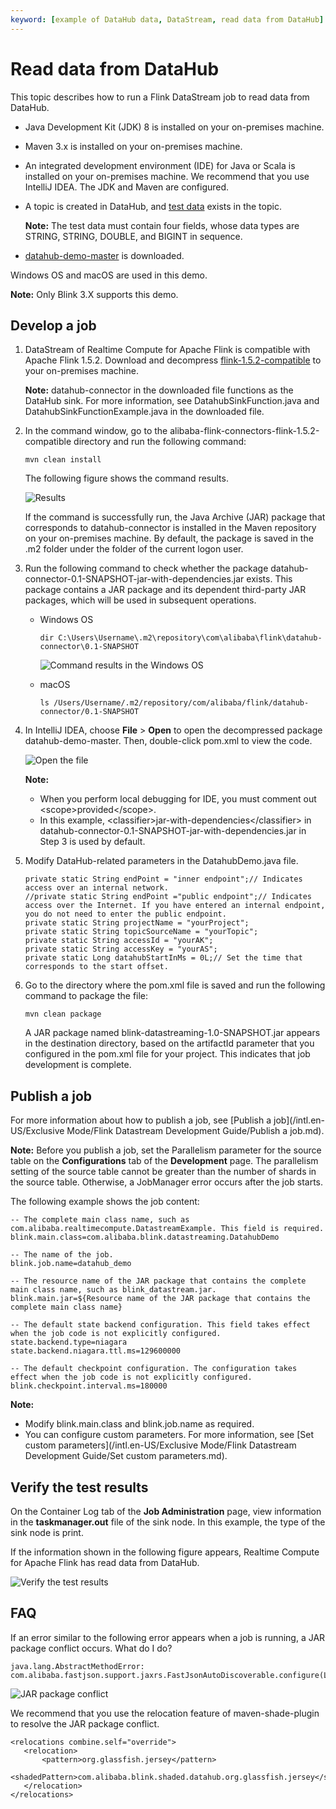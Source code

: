 ```yaml
---
keyword: [example of DataHub data, DataStream, read data from DataHub]
---
```


# Read data from DataHub

This topic describes how to run a Flink DataStream job to read data from DataHub.

-   Java Development Kit \(JDK\) 8 is installed on your on-premises machine.
-   Maven 3.x is installed on your on-premises machine.
-   An integrated development environment \(IDE\) for Java or Scala is installed on your on-premises machine. We recommend that you use IntelliJ IDEA. The JDK and Maven are configured.
-   A topic is created in DataHub, and [test data](http://docs-aliyun.cn-hangzhou.oss.aliyun-inc.com/assets/attach/159298/cn_zh/1585122460234/datahub_input.csv) exists in the topic.

    **Note:** The test data must contain four fields, whose data types are STRING, STRING, DOUBLE, and BIGINT in sequence.

-   [datahub-demo-master](https://github.com/RealtimeCompute/datahub-demo) is downloaded.

Windows OS and macOS are used in this demo.

**Note:** Only Blink 3.X supports this demo.

## Develop a job

1.  DataStream of Realtime Compute for Apache Flink is compatible with Apache Flink 1.5.2. Download and decompress [flink-1.5.2-compatible](https://github.com/alibaba/alibaba-flink-connectors/tree/flink-1.5.2-compatible) to your on-premises machine.

    **Note:** datahub-connector in the downloaded file functions as the DataHub sink. For more information, see DatahubSinkFunction.java and DatahubSinkFunctionExample.java in the downloaded file.

2.  In the command window, go to the alibaba-flink-connectors-flink-1.5.2-compatible directory and run the following command:

    ```
    mvn clean install
    ```

    The following figure shows the command results.

    ![Results ](https://static-aliyun-doc.oss-accelerate.aliyuncs.com/assets/img/en-US/9265749951/p89088.png)

    If the command is successfully run, the Java Archive \(JAR\) package that corresponds to datahub-connector is installed in the Maven repository on your on-premises machine. By default, the package is saved in the .m2 folder under the folder of the current logon user.

3.  Run the following command to check whether the package datahub-connector-0.1-SNAPSHOT-jar-with-dependencies.jar exists. This package contains a JAR package and its dependent third-party JAR packages, which will be used in subsequent operations.

    -   Windows OS

        ```
        dir C:\Users\Username\.m2\repository\com\alibaba\flink\datahub-connector\0.1-SNAPSHOT
        ```

        ![Command results in the Windows OS](../images/p88530.png "Command results in the Windows OS")

    -   macOS

        ```
        ls /Users/Username/.m2/repository/com/alibaba/flink/datahub-connector/0.1-SNAPSHOT
        ```

4.  In IntelliJ IDEA, choose **File** \> **Open** to open the decompressed package datahub-demo-master. Then, double-click pom.xml to view the code.

    ![Open the file](https://static-aliyun-doc.oss-accelerate.aliyuncs.com/assets/img/en-US/9265749951/p91045.png)

    **Note:**

    -   When you perform local debugging for IDE, you must comment out <scope\>provided</scope\>.
    -   In this example, <classifier\>jar-with-dependencies</classifier\> in datahub-connector-0.1-SNAPSHOT-jar-with-dependencies.jar in Step 3 is used by default.
5.  Modify DataHub-related parameters in the DatahubDemo.java file.

    ```
    private static String endPoint = "inner endpoint";// Indicates access over an internal network. 
    //private static String endPoint ="public endpoint";// Indicates access over the Internet. If you have entered an internal endpoint, you do not need to enter the public endpoint. 
    private static String projectName = "yourProject";
    private static String topicSourceName = "yourTopic";
    private static String accessId = "yourAK";
    private static String accessKey = "yourAS";
    private static Long datahubStartInMs = 0L;// Set the time that corresponds to the start offset. 
    ```

6.  Go to the directory where the pom.xml file is saved and run the following command to package the file:

    ```
    mvn clean package
    ```

    A JAR package named blink-datastreaming-1.0-SNAPSHOT.jar appears in the destination directory, based on the artifactId parameter that you configured in the pom.xml file for your project. This indicates that job development is complete.


## Publish a job

For more information about how to publish a job, see [Publish a job](/intl.en-US/Exclusive Mode/Flink Datastream Development Guide/Publish a job.md).

**Note:** Before you publish a job, set the Parallelism parameter for the source table on the **Configurations** tab of the **Development** page. The parallelism setting of the source table cannot be greater than the number of shards in the source table. Otherwise, a JobManager error occurs after the job starts.

The following example shows the job content:

```
-- The complete main class name, such as com.alibaba.realtimecompute.DatastreamExample. This field is required. 
blink.main.class=com.alibaba.blink.datastreaming.DatahubDemo

-- The name of the job. 
blink.job.name=datahub_demo

-- The resource name of the JAR package that contains the complete main class name, such as blink_datastream.jar. 
blink.main.jar=${Resource name of the JAR package that contains the complete main class name}

-- The default state backend configuration. This field takes effect when the job code is not explicitly configured. 
state.backend.type=niagara
state.backend.niagara.ttl.ms=129600000

-- The default checkpoint configuration. The configuration takes effect when the job code is not explicitly configured. 
blink.checkpoint.interval.ms=180000
```

**Note:**

-   Modify blink.main.class and blink.job.name as required.
-   You can configure custom parameters. For more information, see [Set custom parameters](/intl.en-US/Exclusive Mode/Flink Datastream Development Guide/Set custom parameters.md).

## Verify the test results

On the Container Log tab of the **Job Administration** page, view information in the **taskmanager.out** file of the sink node. In this example, the type of the sink node is print.

If the information shown in the following figure appears, Realtime Compute for Apache Flink has read data from DataHub.

![Verify the test results](https://static-aliyun-doc.oss-accelerate.aliyuncs.com/assets/img/en-US/9265749951/p88531.png)

## FAQ

If an error similar to the following error appears when a job is running, a JAR package conflict occurs. What do I do?

```
java.lang.AbstractMethodError: com.alibaba.fastjson.support.jaxrs.FastJsonAutoDiscoverable.configure(Lcom/alibaba/blink/shaded/datahub/javax/ws/rs/core/FeatureContext;)
```

![JAR package conflict](https://static-aliyun-doc.oss-accelerate.aliyuncs.com/assets/img/en-US/0033860061/p88532.png)

We recommend that you use the relocation feature of maven-shade-plugin to resolve the JAR package conflict.

```
<relocations combine.self="override">
   <relocation>
       <pattern>org.glassfish.jersey</pattern>
       <shadedPattern>com.alibaba.blink.shaded.datahub.org.glassfish.jersey</shadedPattern>
   </relocation>
</relocations>
```

